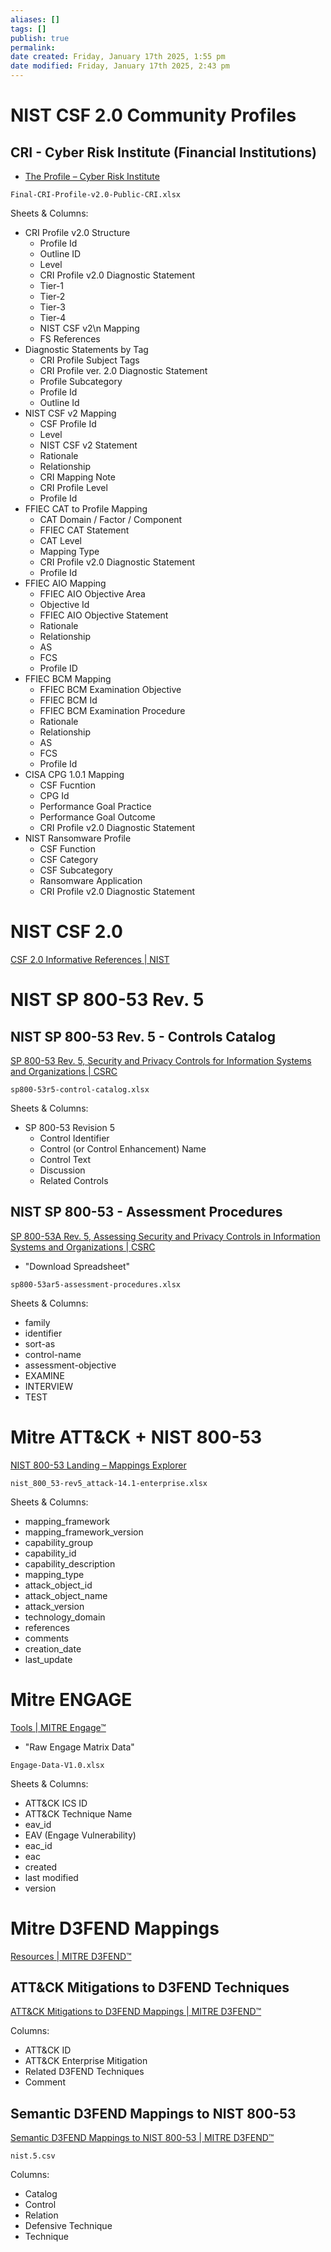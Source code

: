```yaml
---
aliases: []
tags: []
publish: true
permalink:
date created: Friday, January 17th 2025, 1:55 pm
date modified: Friday, January 17th 2025, 2:43 pm
---
```


# NIST CSF 2.0 Community Profiles

## CRI - Cyber Risk Institute (Financial Institutions)

- [The Profile – Cyber Risk Institute](https://cyberriskinstitute.org/the-profile/#Recognition)

`Final-CRI-Profile-v2.0-Public-CRI.xlsx`

Sheets & Columns:
- CRI Profile v2.0 Structure
	- Profile Id
	- Outline ID
	- Level
	- CRI Profile v2.0 Diagnostic Statement
	- Tier-1
	- Tier-2
	- Tier-3
	- Tier-4
	- NIST CSF v2\n Mapping
	- FS References
- Diagnostic Statements by Tag
	- CRI Profile Subject Tags
	- CRI Profile ver. 2.0 Diagnostic Statement
	- Profile Subcategory
	- Profile Id
	- Outline Id
- NIST CSF v2 Mapping
	- CSF Profile Id
	- Level
	- NIST CSF v2 Statement
	- Rationale
	- Relationship
	- CRI Mapping Note
	- CRI Profile Level
	- Profile Id
- FFIEC CAT to Profile Mapping
	- CAT Domain / Factor / Component
	- FFIEC CAT Statement
	- CAT Level
	- Mapping Type
	- CRI Profile v2.0 Diagnostic Statement
	- Profile Id
- FFIEC AIO Mapping
	- FFIEC AIO Objective Area
	- Objective Id
	- FFIEC AIO Objective Statement
	- Rationale
	- Relationship
	- AS
	- FCS
	- Profile ID
- FFIEC BCM Mapping
	- FFIEC BCM Examination Objective
	- FFIEC BCM Id
	- FFIEC BCM Examination Procedure
	- Rationale
	- Relationship
	- AS
	- FCS
	- Profile Id
- CISA CPG 1.0.1 Mapping
	- CSF Fucntion
	- CPG Id
	- Performance Goal Practice
	- Performance Goal Outcome
	- CRI Profile v2.0 Diagnostic Statement
- NIST Ransomware Profile
	- CSF Function
	- CSF Category
	- CSF Subcategory
	- Ransomware Application
	- CRI Profile v2.0 Diagnostic Statement

# NIST CSF 2.0

[CSF 2.0 Informative References | NIST](https://www.nist.gov/informative-references)

# NIST SP 800-53 Rev. 5

## NIST SP 800-53 Rev. 5 - Controls Catalog

[SP 800-53 Rev. 5, Security and Privacy Controls for Information Systems and Organizations | CSRC](https://csrc.nist.gov/pubs/sp/800/53/r5/upd1/final)

`sp800-53r5-control-catalog.xlsx`

Sheets & Columns:
- SP 800-53 Revision 5
	- Control Identifier
	- Control (or Control Enhancement) Name
	- Control Text
	- Discussion
	- Related Controls

## NIST SP 800-53 - Assessment Procedures

[SP 800-53A Rev. 5, Assessing Security and Privacy Controls in Information Systems and Organizations | CSRC](https://csrc.nist.gov/pubs/sp/800/53/a/r5/final)
- "Download Spreadsheet"

`sp800-53ar5-assessment-procedures.xlsx`

Sheets & Columns:
- family
- identifier
- sort-as
- control-name
- assessment-objective
- EXAMINE
- INTERVIEW
- TEST

# Mitre ATT&CK + NIST 800-53

[NIST 800-53 Landing – Mappings Explorer](https://center-for-threat-informed-defense.github.io/mappings-explorer/external/nist/)

`nist_800_53-rev5_attack-14.1-enterprise.xlsx`

Sheets & Columns:
- mapping_framework
- mapping_framework_version
- capability_group
- capability_id
- capability_description
- mapping_type
- attack_object_id
- attack_object_name
- attack_version
- technology_domain
- references
- comments
- creation_date
- last_update

# Mitre ENGAGE

[Tools | MITRE Engage™](https://engage.mitre.org/tools/)
- "Raw Engage Matrix Data"

`Engage-Data-V1.0.xlsx`

Sheets & Columns:
- ATT&CK ICS ID
- ATT&CK Technique Name
- eav_id
- EAV (Engage Vulnerability)
- eac_id
- eac
- created
- last modified
- version

# Mitre D3FEND Mappings

[Resources | MITRE D3FEND™](https://d3fend.mitre.org/resources/)

## ATT&CK Mitigations to D3FEND Techniques

[ATT&CK Mitigations to D3FEND Mappings | MITRE D3FEND™](https://d3fend.mitre.org/mappings/attack-mitigations/)

Columns:
- ATT&CK ID
- ATT&CK Enterprise Mitigation
- Related D3FEND Techniques
- Comment

## Semantic D3FEND Mappings to NIST 800-53

[Semantic D3FEND Mappings to NIST 800-53 | MITRE D3FEND™](https://d3fend.mitre.org/mappings/nist/5/)

`nist.5.csv`

Columns:
- Catalog
- Control
- Relation
- Defensive Technique
- Technique